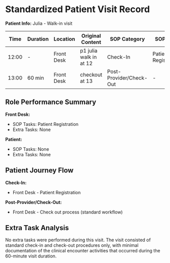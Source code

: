 # Standardized Patient Visit Record

**Patient Info:** Julia - Walk-in visit

| Time | Duration | Location | Original Content | SOP Category | SOP Task | Completed Checklist | Primary Role | Extra Task |
|------|----------|----------|------------------|--------------|----------|-------------------|--------------|------------|
| 12:00 | - | Front Desk | p1 julia walk in at 12 | Check-In | Patient Registration | ☐ Arrival time recorded | Front Desk | - |
| 13:00 | 60 min | Front Desk | checkout at 13 | Post-Provider/Check-Out | - | - | Front Desk | - |

## Role Performance Summary

**Front Desk:**
- SOP Tasks: Patient Registration
- Extra Tasks: None

**Patient:**
- SOP Tasks: None
- Extra Tasks: None

## Patient Journey Flow

**Check-In:**
- Front Desk - Patient Registration

**Post-Provider/Check-Out:**
- Front Desk - Check out process (standard workflow)

## Extra Task Analysis

No extra tasks were performed during this visit. The visit consisted of standard check-in and check-out procedures only, with minimal documentation of the clinical encounter activities that occurred during the 60-minute visit duration.